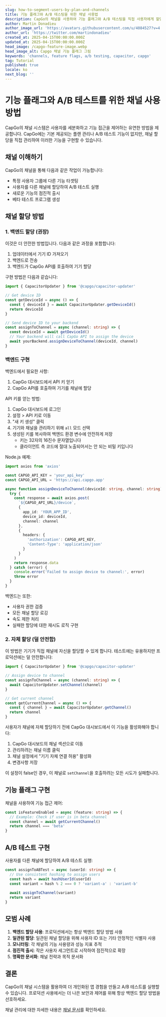 ```yaml
---
slug: how-to-segment-users-by-plan-and-channels
title: 기능 플래그와 A/B 테스팅을 위한 채널 사용법
description: CapGo의 채널을 사용하여 기능 플래그와 A/B 테스팅을 직접 사용자에게 할당하거나 백엔드를 활용하는 방법 알아보기
author: Martin Donadieu
author_image_url: 'https://avatars.githubusercontent.com/u/4084527?v=4'
author_url: 'https://twitter.com/martindonadieu'
created_at: 2025-04-15T00:00:00.000Z
updated_at: 2025-04-15T00:00:00.000Z
head_image: /capgo-feature-image.webp
head_image_alt: Capgo 채널 기능 플래그 그림
keywords: 'channels, feature flags, a/b testing, capacitor, capgo'
tag: Tutorial
published: true
locale: ko
next_blog: ''
---
```

# 기능 플래그와 A/B 테스트를 위한 채널 사용 방법

CapGo의 채널 시스템은 사용자를 세분화하고 기능 접근을 제어하는 유연한 방법을 제공합니다. CapGo에는 기본 제공되는 플랜 관리나 A/B 테스트 기능이 없지만, 채널 할당을 직접 관리하여 이러한 기능을 구현할 수 있습니다.

## 채널 이해하기

CapGo의 채널을 통해 다음과 같은 작업이 가능합니다:
- 특정 사용자 그룹에 다른 기능 타겟팅
- 사용자를 다른 채널에 할당하여 A/B 테스트 실행
- 새로운 기능의 점진적 출시
- 베타 테스트 프로그램 생성

## 채널 할당 방법

### 1. 백엔드 할당 (권장)

이것은 더 안전한 방법입니다. 다음과 같은 과정을 포함합니다:
1. 업데이터에서 기기 ID 가져오기
2. 백엔드로 전송
3. 백엔드가 CapGo API를 호출하여 기기 할당

구현 방법은 다음과 같습니다:

```typescript
import { CapacitorUpdater } from '@capgo/capacitor-updater'

// Get device ID
const getDeviceId = async () => {
  const { deviceId } = await CapacitorUpdater.getDeviceId()
  return deviceId
}

// Send device ID to your backend
const assignToChannel = async (channel: string) => {
  const deviceId = await getDeviceId()
  // Your backend will call CapGo API to assign the device
  await yourBackend.assignDeviceToChannel(deviceId, channel)
}
```

### 백엔드 구현

백엔드에서 필요한 사항:
1. CapGo 대시보드에서 API 키 얻기
2. CapGo API를 호출하여 기기를 채널에 할당

API 키를 얻는 방법:
1. CapGo 대시보드에 로그인
2. 설정 > API 키로 이동
3. "새 키 생성" 클릭
4. 기기와 채널을 관리하기 위해 `all` 모드 선택
5. 생성된 키를 복사하여 백엔드 환경 변수에 안전하게 저장
   - 키는 32자의 16진수 문자열입니다
   - 클라이언트 측 코드에 절대 노출되어서는 안 되는 비밀 키입니다

Node.js 예제:

```typescript
import axios from 'axios'

const CAPGO_API_KEY = 'your_api_key'
const CAPGO_API_URL = 'https://api.capgo.app'

async function assignDeviceToChannel(deviceId: string, channel: string) {
  try {
    const response = await axios.post(
      `${CAPGO_API_URL}/device`,
      {
        app_id: 'YOUR_APP_ID',
        device_id: deviceId,
        channel: channel
      },
      {
        headers: {
          'authorization': CAPGO_API_KEY,
          'Content-Type': 'application/json'
        }
      }
    )
    return response.data
  } catch (error) {
    console.error('Failed to assign device to channel:', error)
    throw error
  }
}
```

백엔드는 또한:
- 사용자 권한 검증
- 모든 채널 할당 로깅
- 속도 제한 처리
- 실패한 할당에 대한 재시도 로직 구현

### 2. 자체 할당 (덜 안전함)

이 방법은 기기가 직접 채널에 자신을 할당할 수 있게 합니다. 테스트에는 유용하지만 프로덕션에는 덜 안전합니다:

```typescript
import { CapacitorUpdater } from '@capgo/capacitor-updater'

// Assign device to channel
const assignToChannel = async (channel: string) => {
  await CapacitorUpdater.setChannel(channel)
}

// Get current channel
const getCurrentChannel = async () => {
  const { channel } = await CapacitorUpdater.getChannel()
  return channel
}
```

사용자가 채널에 자체 할당하기 전에 CapGo 대시보드에서 이 기능을 활성화해야 합니다:

1. CapGo 대시보드의 채널 섹션으로 이동
2. 관리하려는 채널 이름 클릭
3. 채널 설정에서 "기기 자체 연결 허용" 활성화
4. 변경사항 저장

이 설정이 false인 경우, 이 채널로 `setChannel`을 호출하려는 모든 시도가 실패합니다.

## 기능 플래그 구현

채널을 사용하여 기능 접근 제어:

```typescript
const isFeatureEnabled = async (feature: string) => {
  // Example: Check if user is in beta channel
  const channel = await getCurrentChannel()
  return channel === 'beta'
}
```

## A/B 테스트 구현

사용자를 다른 채널에 할당하여 A/B 테스트 실행:

```typescript
const assignToABTest = async (userId: string) => {
  // Use consistent hashing to assign users
  const hash = await hashUserId(userId)
  const variant = hash % 2 === 0 ? 'variant-a' : 'variant-b'
  
  await assignToChannel(variant)
  return variant
}
```

## 모범 사례

1. **백엔드 할당 사용**: 프로덕션에서는 항상 백엔드 할당 방법 사용
2. **일관된 할당**: 일관된 채널 할당을 위해 사용자 ID 또는 기타 안정적인 식별자 사용
3. **모니터링**: 각 채널의 기능 사용량과 성능 지표 추적
4. **점진적 출시**: 작은 사용자 세그먼트로 시작하여 점진적으로 확장
5. **명확한 문서화**: 채널 전략과 목적 문서화

## 결론

CapGo의 채널 시스템을 활용하여 더 개인화된 앱 경험을 만들고 A/B 테스트를 실행할 수 있습니다. 프로덕션 사용에서는 더 나은 보안과 제어를 위해 항상 백엔드 할당 방법을 선호하세요.

채널 관리에 대한 자세한 내용은 [채널 문서](/docs/live-updates/channels/)를 확인하세요.
